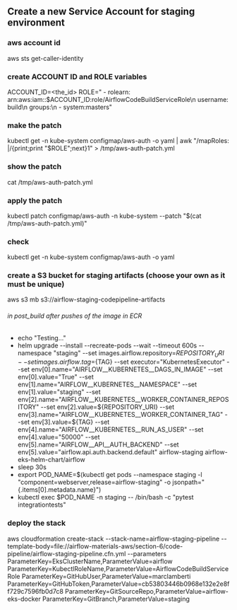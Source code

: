 ## Create a new Service Account for staging environment

### aws account id
aws sts get-caller-identity

### create ACCOUNT ID and ROLE variables
ACCOUNT_ID=<the_id>
ROLE="    - rolearn: arn:aws:iam::$ACCOUNT_ID:role/AirflowCodeBuildServiceRole\n      username: build\n      groups:\n        - system:masters"

### make the patch
kubectl get -n kube-system configmap/aws-auth -o yaml | awk "/mapRoles: \|/{print;print \"$ROLE\";next}1" > /tmp/aws-auth-patch.yml

### show the patch
cat /tmp/aws-auth-patch.yml

### apply the patch
kubectl patch configmap/aws-auth -n kube-system --patch "$(cat /tmp/aws-auth-patch.yml)"

### check
kubectl get -n kube-system configmap/aws-auth -o yaml

### create a S3 bucket for staging artifacts (choose your own as it must be unique)
aws s3 mb s3://airflow-staging-codepipeline-artifacts

###### in post_build after pushes of the image in ECR
- echo "Testing..."
- helm upgrade --install --recreate-pods --wait --timeout 600s --namespace "staging" --set images.airflow.repository=${REPOSITORY_URI} --set images.airflow.tag=${TAG} --set executor="KubernetesExecutor" --set env[0].name="AIRFLOW__KUBERNETES__DAGS_IN_IMAGE" --set env[0].value="True" --set env[1].name="AIRFLOW__KUBERNETES__NAMESPACE" --set env[1].value="staging" --set env[2].name="AIRFLOW__KUBERNETES__WORKER_CONTAINER_REPOSITORY" --set env[2].value=${REPOSITORY_URI} --set env[3].name="AIRFLOW__KUBERNETES__WORKER_CONTAINER_TAG" --set env[3].value=${TAG} --set env[4].name="AIRFLOW__KUBERNETES__RUN_AS_USER" --set env[4].value="50000" --set env[5].name="AIRFLOW__API__AUTH_BACKEND" --set env[5].value="airflow.api.auth.backend.default" airflow-staging airflow-eks-helm-chart/airflow
- sleep 30s
- export POD_NAME=$(kubectl get pods --namespace staging -l "component=webserver,release=airflow-staging" -o jsonpath="{.items[0].metadata.name}")
- kubectl exec $POD_NAME -n staging -- /bin/bash -c "pytest integrationtests"

### deploy the stack
aws cloudformation create-stack --stack-name=airflow-staging-pipeline --template-body=file://airflow-materials-aws/section-6/code-pipeline/airflow-staging-pipeline.cfn.yml --parameters ParameterKey=EksClusterName,ParameterValue=airflow ParameterKey=KubectlRoleName,ParameterValue=AirflowCodeBuildServiceRole ParameterKey=GitHubUser,ParameterValue=marclamberti ParameterKey=GitHubToken,ParameterValue=cb53803446b0968e132e2e8ff729c7596fb0d7c8 ParameterKey=GitSourceRepo,ParameterValue=airflow-eks-docker ParameterKey=GitBranch,ParameterValue=staging